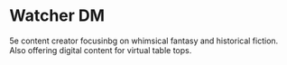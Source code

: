 # Watcher DM

5e content creator focusinbg on whimsical fantasy and historical fiction. Also offering digital content for virtual table tops.
